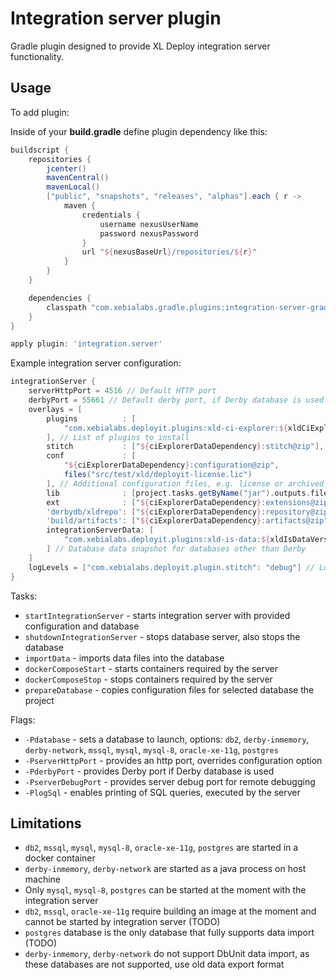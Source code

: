 # Integration server plugin

Gradle plugin designed to provide XL Deploy integration server functionality.

## Usage

To add plugin:

Inside of your **build.gradle** define plugin dependency like this:

```groovy
buildscript {
    repositories {
        jcenter()
        mavenCentral()
        mavenLocal()
        ["public", "snapshots", "releases", "alphas"].each { r ->
            maven {
                credentials {
                    username nexusUserName
                    password nexusPassword
                }
                url "${nexusBaseUrl}/repositories/${r}"
            }
        }
    }

    dependencies {
        classpath "com.xebialabs.gradle.plugins:integration-server-gradle-plugin:0.0.1-SNAPSHOT"
    }
}

apply plugin: 'integration.server'
```

Example integration server configuration:

```groovy
integrationServer {
    serverHttpPort = 4516 // Default HTTP port 
    derbyPort = 55661 // Default derby port, if Derby database is used
    overlays = [
        plugins          : [
            "com.xebialabs.deployit.plugins:xld-ci-explorer:${xldCiExplorerVersion}@xldp", 
        ], // List of plugins to install 
        stitch           : ["${ciExplorerDataDependency}:stitch@zip"], // Stitch core library
        conf             : [
            "${ciExplorerDataDependency}:configuration@zip",
            files("src/test/xld/deployit-license.lic")
        ], // Additional configuration files, e.g. license or archived configuration files
        lib              : [project.tasks.getByName("jar").outputs.files], // List of libraries to install in lib directory
        ext              : ["${ciExplorerDataDependency}:extensions@zip"], // List of extensions to install
        'derbydb/xldrepo': ["${ciExplorerDataDependency}:repository@zip"], // Derby data files, if Derby is used
        'build/artifacts': ["${ciExplorerDataDependency}:artifacts@zip"], // List of artifacts to import
        integrationServerData: [
            "com.xebialabs.deployit.plugins:xld-is-data:${xldIsDataVersion}:repository@zip"
        ] // Database data snapshot for databases other than Derby
    ]
    logLevels = ["com.xebialabs.deployit.plugin.stitch": "debug"] // Log level overwrites
}
```

Tasks:

* `startIntegrationServer` - starts integration server with provided configuration and database
* `shutdownIntegrationServer` - stops database server, also stops the database
* `importData` - imports data files into the database
* `dockerComposeStart` - starts containers required by the server
* `dockerComposeStop` - stops containers required by the server
* `prepareDatabase` - copies configuration files for selected database the project

Flags:

* `-Pdatabase` - sets a database to launch, options: `db2`, `derby-inmemory`, `derby-network`, `mssql`, `mysql`, `mysql-8`, `oracle-xe-11g`, `postgres`
* `-PserverHttpPort` - provides an http port, overrides configuration option
* `-PderbyPort` - provides Derby port if Derby database is used
* `-PserverDebugPort` - provides server debug port for remote debugging
* `-PlogSql` - enables printing of SQL queries, executed by the server

## Limitations

* `db2`, `mssql`, `mysql`, `mysql-8`, `oracle-xe-11g`, `postgres` are started in a docker container
* `derby-inmemory`, `derby-network` are started as a java process on host machine
* Only  `mysql`, `mysql-8`, `postgres` can be started at the moment with the integration server
* `db2`, `mssql`, `oracle-xe-11g` require building an image at the moment and cannot be started by integration server (TODO)
* `postgres` database is the only database that fully supports data import (TODO)
* `derby-inmemory`, `derby-network` do not support DbUnit data import, as these databases are not supported, use old data export format

